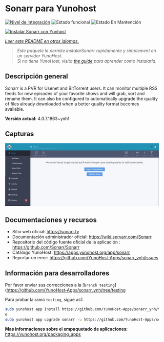 <!--
Este archivo README esta generado automaticamente<https://github.com/YunoHost/apps/tree/master/tools/readme_generator>
No se debe editar a mano.
-->

# Sonarr para Yunohost

[![Nivel de integración](https://dash.yunohost.org/integration/sonarr.svg)](https://ci-apps.yunohost.org/ci/apps/sonarr/) ![Estado funcional](https://ci-apps.yunohost.org/ci/badges/sonarr.status.svg) ![Estado En Mantención](https://ci-apps.yunohost.org/ci/badges/sonarr.maintain.svg)

[![Instalar Sonarr con Yunhost](https://install-app.yunohost.org/install-with-yunohost.svg)](https://install-app.yunohost.org/?app=sonarr)

*[Leer este README en otros idiomas.](./ALL_README.md)*

> *Este paquete le permite instalarSonarr rapidamente y simplement en un servidor YunoHost.*  
> *Si no tiene YunoHost, visita [the guide](https://yunohost.org/install) para aprender como instalarla.*

## Descripción general

Sonarr is a PVR for Usenet and BitTorrent users. It can monitor multiple RSS feeds for new episodes of your favorite shows and will grab, sort and rename them. It can also be configured to automatically upgrade the quality of files already downloaded when a better quality format becomes available.


**Versión actual:** 4.0.7.1863~ynh1

## Capturas

![Captura de Sonarr](./doc/screenshots/screenshot.jpg)

## Documentaciones y recursos

- Sitio web oficial: <https://sonarr.tv>
- Documentación administrador oficial: <https://wiki.servarr.com/Sonarr>
- Repositorio del código fuente oficial de la aplicación : <https://github.com/Sonarr/Sonarr>
- Catálogo YunoHost: <https://apps.yunohost.org/app/sonarr>
- Reportar un error: <https://github.com/YunoHost-Apps/sonarr_ynh/issues>

## Información para desarrolladores

Por favor enviar sus correcciones a la [`branch testing`](https://github.com/YunoHost-Apps/sonarr_ynh/tree/testing

Para probar la rama `testing`, sigue asÍ:

```bash
sudo yunohost app install https://github.com/YunoHost-Apps/sonarr_ynh/tree/testing --debug
o
sudo yunohost app upgrade sonarr -u https://github.com/YunoHost-Apps/sonarr_ynh/tree/testing --debug
```

**Mas informaciones sobre el empaquetado de aplicaciones:** <https://yunohost.org/packaging_apps>
